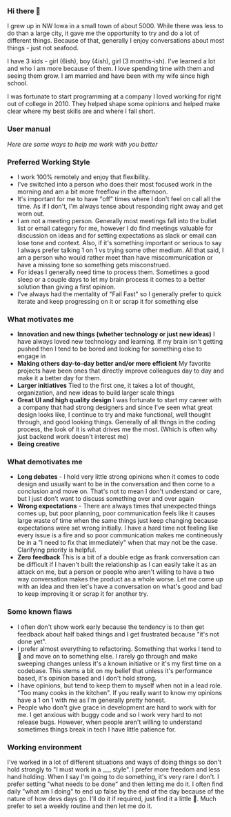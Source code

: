 ### Hi there 👋

I grew up in NW Iowa in a small town of about 5000.  While there was less to do than a large city, it gave me the opportunity to try and do a lot of different things.  Because of that, generally I enjoy conversations about most things - just not seafood.

I have 3 kids - girl (6ish), boy (4ish), girl (3 months-ish).  I've learned a lot and who I am more because of them.  I love spending time with them and seeing them grow.  I am married and have been with my wife since high school.

I was fortunate to start programming at a company I loved working for right out of college in 2010.  They helped shape some opinions and helped make clear where my best skills are and where I fall short.

### User manual

_Here are some ways to help me work with you better_

### Preferred Working Style
- I work 100% remotely and enjoy that flexibility.
- I've switched into a person who does their most focused work in the morning and am a bit more freeflow in the afternoon.
- It's important for me to have "off" times where I don't feel on call all the time.  As if I don't, I'm always tense about responding right away and get worn out.
- I am not a meeting person.  Generally most meetings fall into the bullet list or email category for me, however I do find meetings valuable for discussion on ideas and for setting expectations as slack or email can lose tone and context.  Also, if it's something important or serious to say I always prefer talking 1 on 1 vs trying some other medium.  All that said, I am a person who would rather meet than have miscommunication or have a missing tone so something gets misconstrued. 
- For ideas I generally need time to process them.  Sometimes a good sleep or a couple days to let my brain process it comes to a better solution than giving a first opinion.
- I've always had the mentality of "Fail Fast" so I generally prefer to quick iterate and keep progressing on it or scrap it for something else

### What motivates me
- **Innovation and new things (whether technology or just new ideas)**  I have always loved new technology and learning.  If my brain isn't getting pushed then I tend to be bored and looking for something else to engage in
- **Making others day-to-day better and/or more efficient** My favorite projects have been ones that directly improve colleagues day to day and make it a better day for them.
- **Larger initiatives** Tied to the first one, it takes a lot of thought, organization, and new ideas to build larger scale things
- **Great UI and high quality design** I was fortunate to start my career with a company that had strong designers and since I've seen what great design looks like, I continue to try and make functional, well thought through, and good looking things.  Generally of all things in the coding process, the look of it is what drives me the most. (Which is often why just backend work doesn't interest me)
- **Being creative**

### What demotivates me
- **Long debates** - I hold very little strong opinions when it comes to code design and usually want to be in the conversation and then come to a conclusion and move on.  That's not to mean I don't understand or care, but I just don't want to discuss something over and over again
- **Wrong expectations** - There are always times that unexpected things comes up, but poor planning, poor communication feels like it causes large waste of time when the same things just keep changing because expectations were set wrong initially.  I have a hard time not feeling like every issue is a fire and so poor communication makes me contineously be in a "I need to fix that immediately" when that may not be the case.  Clarifying priority is helpful.
- **Zero feedback**  This is a bit of a double edge as frank conversation can be difficult if I haven't built the relationship as I can easily take it as an attack on me, but a person or people who aren't willing to have a two way conversation makes the product as a whole worse.  Let me come up with an idea and then let's have a conversation on what's good and bad to keep improving it or scrap it for another try.

### Some known flaws
- I often don't show work early because the tendency is to then get feedback about half baked things and I get frustrated because "it's not done yet".  
- I prefer almost everything to refactoring.  Something that works I tend to :shrug: and move on to something else.  I rarely go through and make sweeping changes unless it's a known initiative or it's my first time on a codebase.  This stems a bit on my belief that unless it's performance based, it's opinion based and I don't hold strong.
- I have opinions, but tend to keep them to myself when not in a lead role. "Too many cooks in the kitchen".  If you really want to know my opinions have a 1 on 1 with me as I'm generally pretty honest.  
- People who don't give grace in development are hard to work with for me.  I get anxious with buggy code and so I work very hard to not release bugs. However, when people aren't willing to understand sometimes things break in tech I have little patience for.

### Working environment
I've worked in a lot of different situations and ways of doing things so don't hold strongly to "I must work in a ___ style".  I prefer more freedom and less hand holding.  When I say I'm going to do something, it's very rare I don't.  I prefer setting "what needs to be done" and then letting me do it.  I often find daily "what am I doing" to end up false by the end of the day because of the nature of how devs days go.  I'll do it if required, just find it a little :shrug:.  Much prefer to set a weekly routine and then let me do it.





<!--
**richieclark33/richieclark33** is a ✨ _special_ ✨ repository because its `README.md` (this file) appears on your GitHub profile.

Here are some ideas to get you started:

- 🔭 I’m currently working on ...
- 🌱 I’m currently learning ...
- 👯 I’m looking to collaborate on ...
- 🤔 I’m looking for help with ...
- 💬 Ask me about ...
- 📫 How to reach me: ...
- 😄 Pronouns: ...
- ⚡ Fun fact: ...
-->
